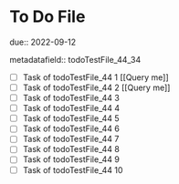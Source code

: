 # To Do File

due:: 2022-09-12

metadatafield:: todoTestFile_44_34

- [ ] Task of todoTestFile_44 1 [[Query me]]
- [ ] Task of todoTestFile_44 2 [[Query me]]
- [ ] Task of todoTestFile_44 3
- [ ] Task of todoTestFile_44 4
- [ ] Task of todoTestFile_44 5
- [ ] Task of todoTestFile_44 6
- [ ] Task of todoTestFile_44 7
- [ ] Task of todoTestFile_44 8
- [ ] Task of todoTestFile_44 9
- [ ] Task of todoTestFile_44 10